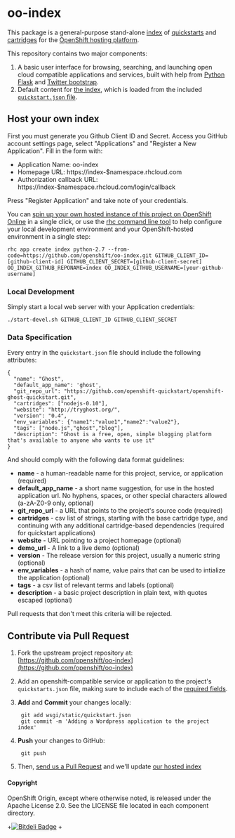 # oo-index

This package is a general-purpose stand-alone [index](http://app-shifter.rhcloud.com) of [quickstarts](https://www.openshift.com/developers/extend) and [cartridges](https://www.openshift.com/developers/technologies/) for the [OpenShift hosting platform](http://openshift.github.io). 

This repository contains two major components: 

1. A basic user interface for browsing, searching, and launching open cloud compatible applications and services, built with help from [Python Flask](http://flask.pocoo.org/) and [Twitter bootstrap](http://angular-ui.github.io/bootstrap/).
2. Default content for [the index](http://app-shifter.rhcloud.com), which is loaded from the included [`quickstart.json` file](https://github.com/openshift/oo-index/blob/master/wsgi/static/quickstart.json).

## Host your own index

First you must generate you Github Client ID and Secret. Access you GitHub account settings page, select "Applications" and "Register a New Application".
Fill in the form with:

- Application Name: oo-index
- Homepage URL: https://index-$namespace.rhcloud.com
- Authorization callback URL: https://index-$namespace.rhcloud.com/login/callback

Press "Register Application" and take note of your credentials.

You can [spin up your own hosted instance of this project on OpenShift Online](https://openshift.redhat.com/app/console/application_types/custom?name=index&initial_git_url=https%3A%2F%2Fgithub.com/openshift/oo-index.git&cartridges[]=python-2.7) in a single click, or use the [rhc command line tool](https://www.openshift.com/get-started#cli) to help configure your local development environment and your OpenShift-hosted environment in a single step:

    rhc app create index python-2.7 --from-code=https://github.com/openshift/oo-index.git GITHUB_CLIENT_ID=[github-client-id] GITHUB_CLIENT_SECRET=[github-client-secret] OO_INDEX_GITHUB_REPONAME=index OO_INDEX_GITHUB_USERNAME=[your-github-username]

### Local Development

Simply start a local web server with your Application credentials:

    ./start-devel.sh GITHUB_CLIENT_ID GITHUB_CLIENT_SECRET

### Data Specification

Every entry in the `quickstart.json` file should include the following attributes:

    {
      "name": "Ghost",
      "default_app_name": 'ghost',
      "git_repo_url": "https://github.com/openshift-quickstart/openshift-ghost-quickstart.git",
      "cartridges": ["nodejs-0.10"],
      "website": "http://tryghost.org/",
      "version": "0.4",
      "env_variables": {"name1":"value1","name2":"value2"},
      "tags": ["node.js","ghost","blog"],
      "description": "Ghost is a free, open, simple blogging platform that's available to anyone who wants to use it"
    }

And should comply with the following data format guidelines:

* **name** - a human-readable name for this project, service, or application (required)
* **default_app_name** - a short name suggestion, for use in the hosted application url. No hyphens, spaces, or other special characters allowed (a-zA-Z0-9 only, optional) 
* **git_repo_url** - a URL that points to the project's source code (required)
* **cartridges** - csv list of strings, starting with the base cartridge type, and continuing with any additional cartridge-based dependencies (required for quickstart applications)
* **website** - URL pointing to a project homepage (optional)
* **demo_url** - A link to a live demo (optional)
* **version** - The release version for this project, usually a numeric string (optional)
* **env_variables** - a hash of name, value pairs that can be used to intialize the application (optional)
* **tags** - a csv list of relevant terms and labels (optional)
* **description** - a basic project description in plain text, with quotes escaped (optional)

Pull requests that don't meet this criteria will be rejected.

## Contribute via Pull Request

1. Fork the upstream project repository at: [https://github.com/openshift/oo-index](https://github.com/openshift/oo-index)
2. Add an openshift-compatible service or application to the project's `quickstarts.json` file, making sure to include each of the [required fields](#data-specification).
3. **Add** and **Commit** your changes locally:

        git add wsgi/static/quickstart.json
        git commit -m 'Adding a Wordpress application to the project index'
    
4. **Push** your changes to GitHub:

        git push
    
5. Then, [send us a Pull Request](https://github.com/openshift/oo-index/pulls) and we'll update [our hosted index](http://app-shifter.rhcloud.com)

#### Copyright

OpenShift Origin, except where otherwise noted, is released under the Apache License 2.0. See the LICENSE file located in each component directory. 



+[![Bitdeli Badge](https://d2weczhvl823v0.cloudfront.net/dmueller2001/oo-index/trend.png)](https://bitdeli.com/free "Bitdeli Badge")
 +
